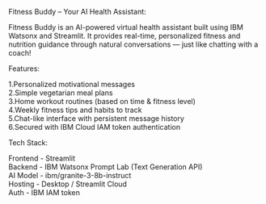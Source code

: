 Fitness Buddy – Your AI Health Assistant:  

Fitness Buddy is an AI-powered virtual health assistant built using IBM Watsonx and Streamlit. It provides real-time, personalized fitness and nutrition guidance through natural conversations — just like chatting with a coach!

Features:

1.Personalized motivational messages  
2.Simple vegetarian meal plans  
3.Home workout routines (based on time & fitness level)  
4.Weekly fitness tips and habits to track  
5.Chat-like interface with persistent message history  
6.Secured with IBM Cloud IAM token authentication  

Tech Stack:  

Frontend - Streamlit  
Backend - IBM Watsonx Prompt Lab (Text Generation API)  
AI Model - ibm/granite-3-8b-instruct  
Hosting - Desktop / Streamlit Cloud  
Auth - IBM IAM token  
